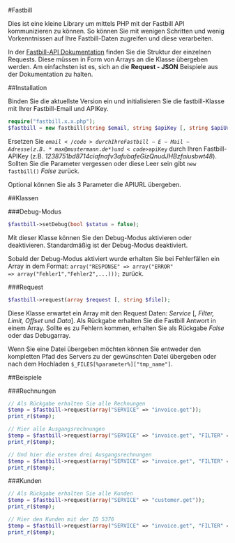 #Fastbill

Dies ist eine kleine Library um mittels PHP mit der Fastbill API kommunizieren zu können.
So können Sie mit wenigen Schritten und wenig Vorkenntnissen auf Ihre Fastbill-Daten zugreifen und diese verarbeiten. 

In der [Fastbill-API Dokumentation](http://www.fastbill.com/api/ "Fastbill API Dokumentation") finden Sie die Struktur der einzelnen Requests. Diese müssen in Form von Arrays an die Klasse übergeben werden. Am einfachsten ist es, sich an die **Request - JSON** Beispiele aus der Dokumentation zu halten.



##Installation

Binden Sie die aktuellste Version ein und initialisieren Sie die fastbill-Klasse mit Ihrer Fastbill-Email und APIKey.

``` php
require("fastbill.x.x.php");
$fastbill = new fastbill(string $email, string $apiKey [, string $apiUrl = 'https://my.fastbill.com/api/1.0/api.php']);
```
Ersetzen Sie <code>$email</code> durch Ihre Fastbill-E-Mail-Adresse (z.B. *max@mustermann.de*) und <code>$apiKey</code> durch Ihren Fastbill-APIKey (z.B. *1238751bd8714ciafnafv3afubafeGizQnudJHBzfaiusbwt48*). Sollten Sie die Parameter vergessen oder diese Leer sein gibt <code>new fastbill()</code> *False* zurück.

Optional können Sie als 3 Parameter die APIURL übergeben.


##Klassen

###Debug-Modus
``` php
$fastbill->setDebug(bool $status = false);
```
Mit dieser Klasse können Sie den Debug-Modus aktivieren oder deaktivieren. Standardmäßig ist der Debug-Modus deaktiviert.

Sobald der Debug-Modus aktiviert wurde erhalten Sie bei Fehlerfällen ein Array in dem Format: <code>array("RESPONSE" => array("ERROR" => array("Fehler1","Fehler2",...)));</code> zurück.

###Request
``` php
$fastbill->request(array $request [, string $file]);
```
Diese Klasse erwartet ein Array mit den Request Daten: *Service* [, *Filter, Limit, Offset* und *Data*].
Als Rückgabe erhalten Sie die Fastbill Antwort in einem Array.
Sollte es zu Fehlern kommen, erhalten Sie als Rückgabe *False* oder das Debugarray.

Wenn Sie eine Datei übergeben möchten können Sie entweder den kompletten Pfad des Servers zu der gewünschten Datei übergeben oder nach dem Hochladen <code>$_FILES[%parameter%]["tmp_name"]</code>.



##Beispiele


###Rechnungen
``` php
// Als Rückgabe erhalten Sie alle Rechnungen
$temp = $fastbill->request(array("SERVICE" => "invoice.get"));
print_r($temp);

// Hier alle Ausgangsrechnungen
$temp = $fastbill->request(array("SERVICE" => "invoice.get", "FILTER" => array("TYPE" => "outgoing")));
print_r($temp);

// Und hier die ersten drei Ausgangsrechnungen
$temp = $fastbill->request(array("SERVICE" => "invoice.get", "FILTER" => array("TYPE" => "outgoing"), "LIMIT" => 3));
print_r($temp);
```

###Kunden
``` php
// Als Rückgabe erhalten Sie alle Kunden
$temp = $fastbill->request(array("SERVICE" => "customer.get"));
print_r($temp);

// Hier den Kunden mit der ID 5376
$temp = $fastbill->request(array("SERVICE" => "invoice.get", "FILTER" => array("CUSTOMER_ID" => 5376)));
print_r($temp);
```

